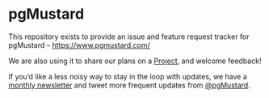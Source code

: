 # pgMustard

This repository exists to provide an issue and feature request tracker for pgMustard – https://www.pgmustard.com/ 

We are also using it to share our plans on a [Project][3], and welcome feedback! 

If you’d like a less noisy way to stay in the loop with updates, we have a [monthly newsletter][1] and tweet more frequent updates from [@pgMustard][2].

[1]: https://www.pgmustard.com/newsletter/
[2]: https://twitter.com/pgMustard/
[3]: https://github.com/orgs/pgMustard/projects/1/views/1
